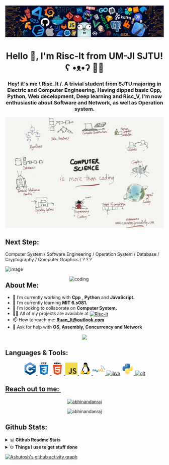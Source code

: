 ![image](https://github.com/Risc-lt/Risc-lt/blob/main/IMG/Programming.png)

<h1 align="center">Hello 👋, I'm Risc-lt from UM-JI SJTU! ʕ •ᴥ•ʔ 🎯️🚀️</h1>

<h3 align="center">Hey! it's me \ Risc_lt /. A trivial student from SJTU majoring in Electric and Computer Engineering. Having dipped basic Cpp, Python, Web decelopment, Deep learning and Risc_V, I'm now enthusiastic about Software and Network, as well as Operation system.</h3>

![image](https://github.com/Risc-lt/Risc-lt/blob/main/IMG/Handwrite.jpg)

## **Next Step:**
Computer System / Software Engineering / Operation System / Database / Cryptography / Computer Graphics / ? ? ?

![image](https://github.com/Risc-lt/Risc-lt/blob/main/IMG/CS_mindmap.png)

<img align="right" alt="coding" width="300" src="https://media.giphy.com/media/lP8xu5t2DLGG045H8F/giphy.gif">

## **About Me:**

- 🔭 I’m currently working with **Cpp** , **Python** and **JavaScript.**
- 🌱 I’m currently learning **MIT 6.s081.**
- 👯 I’m looking to collaborate on **Computer System.**
- 👨‍💻 All of my projects are available at <a href="https://github.com/Risc-lt?tab=repositories" target="blank"><img align="center" src="https://raw.githubusercontent.com/rahuldkjain/github-profile-readme-generator/master/src/images/icons/Social/github.svg" alt="Risc-lt" height="30" width="40" /></a>
- 📫 How to reach me: **Ruan_lt@outlook.com**
- 💬 Ask for help with **OS, Assembly, Concurrency and Network**

<p align="center">
   <img align="center" src="https://github-readme-streak-stats.herokuapp.com/?user=Risc-lt&theme=radical&hide_border=true"/>
</p>

## **Languages & Tools:**

<p align="center"> 
<a href="https://www.w3schools.com/cpp/" target="_blank" rel="noreferrer"> <img src="https://raw.githubusercontent.com/devicons/devicon/master/icons/cplusplus/cplusplus-original.svg" alt="cplusplus" width="40" height="40"/> </a> <a href="https://www.w3schools.com/css/" target="_blank"> <img src="https://raw.githubusercontent.com/devicons/devicon/master/icons/css3/css3-original-wordmark.svg" alt="css3" width="40" height="40"/> </a> </a> <a href="https://www.w3.org/html/" target="_blank"> <img src="https://raw.githubusercontent.com/devicons/devicon/master/icons/html5/html5-original-wordmark.svg" alt="html5" width="40" height="40"/> </a><a href="https://developer.mozilla.org/en-US/docs/Web/JavaScript" target="_blank"> <img src="https://raw.githubusercontent.com/devicons/devicon/master/icons/javascript/javascript-original.svg" alt="javascript" width="40" height="40"/> </a> 	<a href="https://www.linux.org/" target="_blank"> <img src="https://raw.githubusercontent.com/devicons/devicon/master/icons/linux/linux-original.svg" alt="linux" width="40" height="40"/> </a> <a href="https://www.mysql.com/" target="_blank"> <img src="https://raw.githubusercontent.com/devicons/devicon/master/icons/mysql/mysql-original-wordmark.svg" alt="mysql" width="40" height="40"/> </a>
<a href="https://www.java.com/en/" target="_blank"> <img src="https://cdn.jsdelivr.net/gh/devicons/devicon/icons/java/java-original.svg"  alt="java" width="40" height="40" /></a> </a><a href="https://www.python.org" target="_blank"> <img src="https://raw.githubusercontent.com/devicons/devicon/master/icons/python/python-original.svg" alt="python" width="40" height="40"/> </a><a href="https://git-scm.com/" target="_blank"><img src="https://cdn.jsdelivr.net/gh/devicons/devicon/icons/git/git-original.svg" alt="git" width="40" height="40"/> </a><a href="https://reactjs.org/" target="_blank">
</p>

## **Reach out to me:** ️

<p align="center">
<a href="https://risc-lt.github.io" target="_blank"><img align="center" src="https://img.shields.io/badge/Website-3b5998?style=flat-square&logo=google-chrome&logoColor=white" alt="abhinandanraj" /></a>
<p align="center"> <img src="https://komarev.com/ghpvc/?username=Risc-lt&label=Visitors&color=0088cc&style=flat-square" alt="abhinandanraj" /> </p>

## **Github Stats:**

<details>
  <summary>📊 <b>Github Readme Stats</b></summary>
 <br />
 <p align="center">
  <a href="https://github.com/Risc-lt">
   <img width="430" align="center" src="https://github-readme-stats.vercel.app/api?username=Risc-lt&show_icons=true&theme=radical&count_private=true">
  </a>
  <a href="https://github.com/Risc-lt/github-readme-stats">
    <img align="center" src="https://github-readme-stats.anuraghazra1.vercel.app/api/top-langs/?username=Risc-lt&layout=compact&theme=radical&langs_count=6" />
  </a>
 </p>
</details>

<details>
  <br />
  <summary>⚙️ <b> Things I use to get stuff done</b></summary>
  	<ul>
  	   <li><b>OS:</b> Windows 11 / Ubuntu 20.04(wsl2+docker) </li>
	     <li><b>Laptop: </b> Lenovo Legion y7000p (Maybe Macbook Air in the few months)</li>
  	   <li><b>Browser: </b> Google Browser</li>
	     <li><b>Code Editor:</b> VSCode / Clion / Pycharm / IntelliJ / Nvim </li>
	     <li><b>To Stay Updated:</b> February 23th 2024</li>
	    <br />
	</ul>
</details>

[![Ashutosh's github activity graph](https://github-readme-activity-graph.vercel.app/graph?username=Risc-lt&theme=react-dark)](https://github.com/ashutosh00710/github-readme-activity-graph)

<!--
**Risc-lt/Risc-lt** is a ✨ _special_ ✨ repository because its `README.md` (this file) appears on your GitHub profile.
